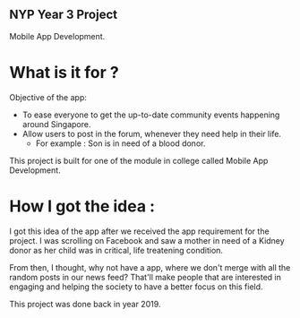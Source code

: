 ## NYP Year 3 Project
Mobile App Development.

# What is it for ?

Objective of the app: 
- To ease everyone to get the up-to-date community events happening around Singapore.
- Allow users to post in the forum, whenever they need help in their life.
  - For example : Son is in need of a blood donor. 

This project is built for one of the module in college called Mobile App Development.

# How I got the idea :

I got this idea of the app after we received the app requirement for the project. I was scrolling on Facebook and saw a mother in need of a Kidney donor as her child was in critical, life treatening condition. 

From then, I thought, why not have a app, where we don't merge with all the random posts in our news feed? That'll make people that are interested in engaging and helping the society to have a better focus on this field.

This project was done back in year 2019.
